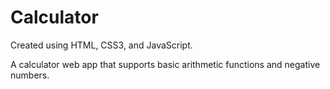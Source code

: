 # Calculator

Created using HTML, CSS3, and JavaScript.

A calculator web app that supports basic arithmetic functions and negative numbers.
